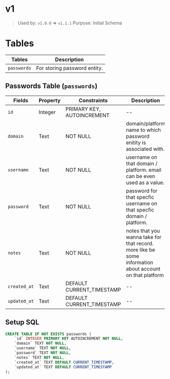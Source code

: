 # v1

> Used by: `v1.0.0` => `v1.1.1`
> Purpose: Initial Schema

# Tables

| Tables      | Description                  |
| ----------- | ---------------------------- |
| `passwords` | For storing password entity. |

## Passwords Table (`passwords`)

| Fields       | Property | Constraints                | Description                                                                                             |
| ------------ | -------- | -------------------------- | ------------------------------------------------------------------------------------------------------- |
| `id`         | Integer  | PRIMARY KEY, AUTOINCREMENT | --                                                                                                      |
| `domain`     | Text     | NOT NULL                   | domain/platform name to which password enitity is associated with.                                      |
| `username`   | Text     | NOT NULL                   | username on that domain / platform. email can be even used as a value.                                  |
| `password`   | Text     | NOT NULL                   | password for that specfic username on that specfic domain / platform.                                   |
| `notes`      | Text     | NOT NULL                   | notes that you wanna take for that record. more like be some information about account on that platform |
| `created_at` | Text     | DEFAULT CURRENT_TIMESTAMP  | --                                                                                                      |
| `updated_at` | Text     | DEFAULT CURRENT_TIMESTAMP  | --                                                                                                      |

## Setup SQL

```sql
CREATE TABLE IF NOT EXISTS passwords (
	`id` INTEGER PRIMARY KEY AUTOINCREMENT NOT NULL, 
	`domain` TEXT NOT NULL,
	`username` TEXT NOT NULL, 
	`password` TEXT NOT NULL,
	`notes` TEXT NOT NULL, 
	`created_at` TEXT DEFAULT CURRENT_TIMESTAMP, 
	`updated_at` TEXT DEFAULT CURRENT_TIMESTAMP
);
```

